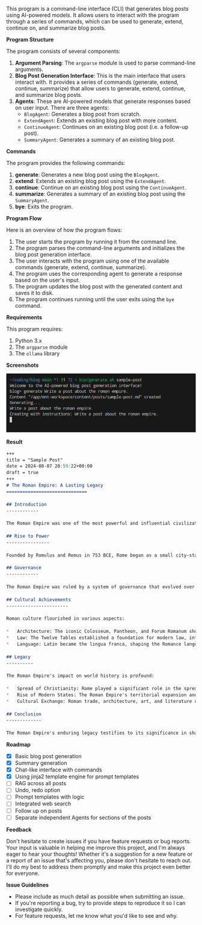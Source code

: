 
This program is a command-line interface (CLI) that generates blog posts using AI-powered models. It allows users to interact with the program through a series of commands, which can be used to generate, extend, continue on, and summarize blog posts.

**Program Structure**

The program consists of several components:

1. **Argument Parsing**: The `argparse` module is used to parse command-line arguments.
2. **Blog Post Generation Interface**: This is the main interface that users interact with. It provides a series of commands (generate, extend, continue, summarize) that allow users to generate, extend, continue, and summarize blog posts.
3. **Agents**: These are AI-powered models that generate responses based on user input. There are three agents:
	* `BlogAgent`: Generates a blog post from scratch.
	* `ExtendAgent`: Extends an existing blog post with more content.
	* `ContinueAgent`: Continues on an existing blog post (i.e. a follow-up post).
	* `SummaryAgent`: Generates a summary of an existing blog post.

**Commands**

The program provides the following commands:

1. **generate**: Generates a new blog post using the `BlogAgent`.
2. **extend**: Extends an existing blog post using the `ExtendAgent`.
3. **continue**: Continue on an existing blog post using the `ContinueAgent`.
4. **summarize**: Generates a summary of an existing blog post using the `SummaryAgent`.
5. **bye**: Exits the program.

**Program Flow**

Here is an overview of how the program flows:

1. The user starts the program by running it from the command line.
2. The program parses the command-line arguments and initializes the blog post generation interface.
3. The user interacts with the program using one of the available commands (generate, extend, continue, summarize).
4. The program uses the corresponding agent to generate a response based on the user's input.
5. The program updates the blog post with the generated content and saves it to disk.
6. The program continues running until the user exits using the `bye` command.

**Requirements**

This program requires:

1. Python 3.x
2. The `argparse` module
3. The `ollama` library 

**Screenshots**

![generation](generation.png)

**Result**

```Markdown
+++
title = "Sample Post"
date = 2024-08-07 20:59:22+00:00
draft = true
+++
# The Roman Empire: A Lasting Legacy
==============================

## Introduction
------------

The Roman Empire was one of the most powerful and influential civilizations in human history. Spanning over 12 centuries, it left an indelible mark on the world, shaping politics, architecture, law, and culture as we know them today.

## Rise to Power
----------------

Founded by Romulus and Remus in 753 BCE, Rome began as a small city-state, gradually expanding its territories through conquests and strategic alliances. By the 1st century BCE, it had become a dominant force in the Mediterranean, with a vast network of roads, bridges, and aqueducts that facilitated trade and communication.

## Governance
------------

The Roman Empire was ruled by a system of governance that evolved over time. The Senate, composed of noble patricians, advised the Emperor on matters of state, while the Magistrates oversaw administrative functions. Later, the Emperor became the supreme authority, with absolute power to make laws and govern.

## Cultural Achievements
-----------------------

Roman culture flourished in various aspects:

*   Architecture: The iconic Colosseum, Pantheon, and Forum Romanum showcased their engineering prowess.
*   Law: The Twelve Tables established a foundation for modern law, influencing the development of European legal systems.
*   Language: Latin became the lingua franca, shaping the Romance languages that followed.

## Legacy
----------

The Roman Empire's impact on world history is profound:

*   Spread of Christianity: Rome played a significant role in the spread of early Christianity throughout Europe and beyond.
*   Rise of Modern States: The Roman Empire's territorial expansion and administrative structures influenced the development of modern nation-states.
*   Cultural Exchange: Roman trade, architecture, art, and literature continue to inspire and inform contemporary cultures.

## Conclusion
-------------

The Roman Empire's enduring legacy testifies to its significance in shaping global politics, culture, and values. Its contributions continue to influence our world today, making it an essential topic of study and reflection for anyone interested in history and human civilization.
```

**Roadmap**

- [X] Basic blog post generation
- [X] Summary generation
- [X] Chat-like interface with commands
- [X] Using jinja2 template engine for prompt templates
- [ ] RAG across all posts
- [ ] Undo, redo option
- [ ] Prompt templates with logic
- [ ] Integrated web search
- [ ] Follow up on posts
- [ ] Separate independent Agents for sections of the posts

**Feedback**

Don't hesitate to create issues if you have feature requests or bug reports. Your input is valuable in helping me improve this project, and I'm always eager to hear your thoughts! Whether it's a suggestion for a new feature or a report of an issue that's affecting you, please don't hesitate to reach out. I'll do my best to address them promptly and make this project even better for everyone.

**Issue Guidelines**

* Please include as much detail as possible when submitting an issue.
* If you're reporting a bug, try to provide steps to reproduce it so I can investigate quickly.
* For feature requests, let me know what you'd like to see and why.
